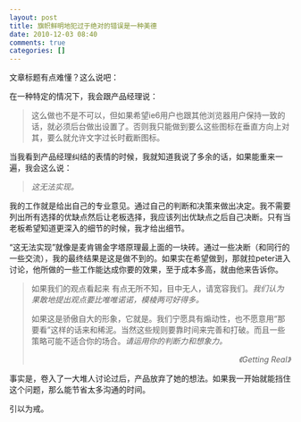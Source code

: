 ```yaml
---
layout: post
title: 旗帜鲜明地犯过于绝对的错误是一种美德
date: 2010-12-03 08:40
comments: true
categories: []
---
```

文章标题有点难懂？这么说吧：

在一种特定的情况下，我会跟产品经理说：
<blockquote>这么做也不是不可以，但如果希望ie6用户也跟其他浏览器用户保持一致的话，就必须后台做出设置了。否则我只能做到要么这些图标在垂直方向上对其，要么就允许文字过长时截断图标。</blockquote>
<!--more-->当我看到产品经理纠结的表情的时候，我就知道我说了多余的话，如果能重来一遍，我会这么说：
<blockquote><em>这无法实现。</em></blockquote>
我的工作就是给出自己的专业意见。通过自己的判断和决策来做出决定。我不需要列出所有选择的优缺点然后让老板选择，我应该列出优缺点之后自己决断。只有当老板希望知道更深入的细节的时候，我才给出细节。

“这无法实现”就像是麦肯锡金字塔原理最上面的一块砖。通过一些决断（和同行的一些交流），我的最终结果是这是做不到的。如果实在希望做到，那就拉peter进入讨论，他所做的一些工作能达成你要的效果，至于成本多高，就由他来告诉你。
<blockquote>如果我们的观点看起来 有点无所不知，目中无人，请宽容我们。<em>我们认为果敢地提出观点要比唯唯诺诺，模棱两可好得多。</em>

如果这是骄傲自大的形象，它就是。我们宁愿具有煽动性，也不愿意用“那要看”这样的话来和稀泥。当然这些规则要靠时间来完善和打破。而且一些策略可能不适合你的场合。<em>请运用你的判断力和想象力。</em>
<p style="text-align: right;"><em>《Getting Real》</em></p>
</blockquote>
事实是，卷入了一大堆人讨论过后，产品放弃了她的想法。如果我一开始就能挡住这个问题，那么能节省太多沟通的时间。

引以为戒。
